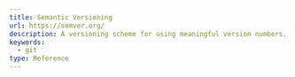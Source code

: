 ```yaml
---
title: Semantic Versioning
url: https://semver.org/
description: A versioning scheme for using meaningful version numbers.
keywords:
  - git
type: Reference
---
```

